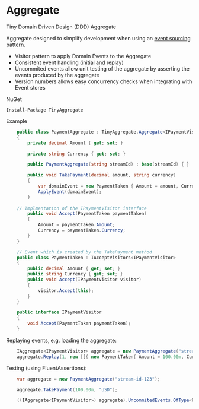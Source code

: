 # Aggregate
Tiny Domain Driven Design (DDD) Aggregate

Aggregate designed to simplify development when using an [event sourcing pattern](https://martinfowler.com/eaaDev/EventSourcing.html).

* Visitor pattern to apply Domain Events to the Aggregate
* Consistent event handling (initial and replay)
* Uncommited events allow unit testing of the aggregate by asserting the events produced by the aggregate
* Version numbers allows easy concurrency checks when integrating with Event stores

NuGet
```
Install-Package TinyAggregate
```

Example
```c#
    public class PaymentAggregate : TinyAggregate.Aggregate<IPaymentVisitor>, IPaymentVisitor
    {
        private decimal Amount { get; set; }

        private string Currency { get; set; }

        public PaymentAggregate(string streamId) : base(streamId) { }

        public void TakePayment(decimal amount, string currency)
        {
            var domainEvent = new PaymentTaken { Amount = amount, Currency = currency };
            ApplyEvent(domainEvent);
        }
        
	// Implmentation of the IPaymentVisitor interface
        public void Accept(PaymentTaken paymentTaken)
        {
            Amount = paymentTaken.Amount;
            Currency = paymentTaken.Currency;
        }
    }

    // Event which is created by the TakePayment method
    public class PaymentTaken : IAcceptVisitors<IPaymentVisitor>
    {
        public decimal Amount { get; set; }
        public string Currency { get; set; }
        public void Accept(IPaymentVisitor visitor)
        {
            visitor.Accept(this);
        }
    }

    public interface IPaymentVisitor
    {
        void Accept(PaymentTaken paymentTaken);
    }

```

Replaying events, e.g. loading the aggregate:
```c#
    IAggregate<IPaymentVisitor> aggregate = new PaymentAggregate("stream-id-123");
    aggregate.Replay(1, new []{ new PaymentTaken{ Amount = 100.00m, Currency  = "USD" } });
```

Testing (using FluentAssertions):
```c#
    var aggregate = new PaymentAggregate("stream-id-123");

    aggregate.TakePayment(100.00m, "USD");

    ((IAggregate<IPaymentVisitor>) aggregate).UncommitedEvents.OfType<PaymentTaken>().Count().Should().Be(1);
```

